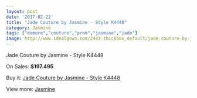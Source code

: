 ```yaml
---
layout: post
date: '2017-02-22'
title: "Jade Couture by Jasmine - Style K4448"
category: Jasmine
tags: ["demure","couture","prom","jasmine","jade"]
image: http://www.idealgown.com/2443-thickbox_default/jade-couture-by-jasmine-style-k4448.jpg
---
```

Jade Couture by Jasmine - Style K4448

On Sales: **$197.495**
<a href="https://www.idealgown.com/en/jasmine/1147-jade-couture-by-jasmine-style-k4448.html"><amp-img layout="responsive" width="600" height="600" src="//www.idealgown.com/2443-thickbox_default/jade-couture-by-jasmine-style-k4448.jpg" alt="Jade Couture by Jasmine - Style K4448 0" /></a>
<a href="https://www.idealgown.com/en/jasmine/1147-jade-couture-by-jasmine-style-k4448.html"><amp-img layout="responsive" width="600" height="600" src="//www.idealgown.com/2444-thickbox_default/jade-couture-by-jasmine-style-k4448.jpg" alt="Jade Couture by Jasmine - Style K4448 1" /></a>

Buy it: [Jade Couture by Jasmine - Style K4448](https://www.idealgown.com/en/jasmine/1147-jade-couture-by-jasmine-style-k4448.html "Jade Couture by Jasmine - Style K4448")

View more: [Jasmine](https://www.idealgown.com/en/14-jasmine "Jasmine")